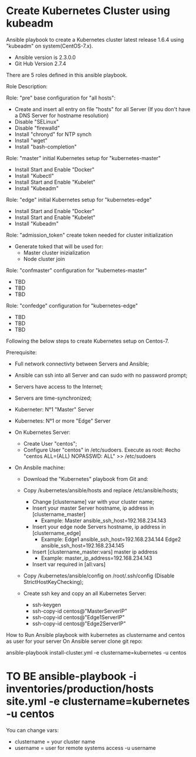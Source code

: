# Create Kubernetes Cluster using kubeadm #

Ansible playbook to create a Kubernetes cluster latest release 1.6.4 using "kubeadm" on system(CentOS-7.x). 
- Ansible version is 2.3.0.0
- Git Hub Version 2.7.4

There are 5 roles defined in this ansible playbook.

Role Description:

Role: "pre" 
base configuration for "all hosts":
  - Create and insert all entry on file "hosts" for all Server (If you don't have a DNS Server for hostname resolution) 
  - Disable "SELinux"
  - Disable "firewalld"
  - Install "chronyd" for NTP synch
  - Install "wget"
  - Install "bash-completion"

Role: "master" 
initial Kubernetes setup for "kubernetes-master" 
  - Install Start and Enable "Docker"
  - Install "Kubectl"
  - Install Start and Enable "Kubelet"
  - Install "Kubeadm"
  
Role: "edge" 
initial Kubernetes setup for "kubernetes-edge"
  - Install Start and Enable "Docker"
  - Install Start and Enable "Kubelet"
  - Install "Kubeadm" 
  
Role: "admission_token"
create token needed for cluster initialization
  - Generate toked that will be used for:
    - Master cluster inizialization
    - Node cluster join
  
Role: "confmaster" 
configuration for "kubernetes-master"
  - TBD
  - TBD
  - TBD
  
Role: "confedge" 
configuration for "kubernetes-edge"
  - TBD
  - TBD
  - TBD
  
Following the below steps to create Kubernetes setup on Centos-7.

Prerequisite: 
  - Full network connectivty between Servers and Ansible;
  - Ansible can ssh into all Server and can sudo with no password prompt;
  - Servers have access to the Internet;
  - Servers are time-synchronized;

  - Kuberneter: N°1 "Master" Server
  - Kubernetes: N°1 or more "Edge" Server
  
  - On Kubernetes Server:
    - Create User "centos";
    - Configure User "centos" in /etc/sudoers. Execute as root:
      #echo "centos  ALL=(ALL)       NOPASSWD: ALL" >> /etc/sudoers

  - On Ansbile machine:
    - Download the "Kubernetes" playbook from Git and: 
    
    - Copy /kubernetes/ansible/hosts and replace /etc/ansible/hosts;
        - Change [clustername] var with your cluster name;
        - Insert your master Server hostname, ip address in [clustername_master]
          - Example:
            Master ansible_ssh_host=192.168.234.143
        - Insert your edge node Servers hostname, ip address in [clustername_edge]
          - Example:
            Edge1 ansible_ssh_host=192.168.234.144
            Edge2 ansible_ssh_host=192.168.234.145
        - Insert [clustername_master:vars] master ip address
          - Example:
            master_ip_address=192.168.234.143
        - Insert var required in [all:vars]
        
    - Copy /kubernetes/ansible/config on /root/.ssh/config (Disable StrictHostKeyChecking); 
  
    - Create ssh key and copy an all Kubernetes Server:
      - ssh-keygen
      - ssh-copy-id centos@"MasterServerIP"
      - ssh-copy-id centos@"Edge1ServerIP"
      - ssh-copy-id centos@"Edge2ServerIP"


How to Run Ansible playbook with kubernetes as clustername and centos as user for your server 
On Ansible server clone git repo:


  ansible-playbook install-cluster.yml -e clustername=kubernetes -u centos
# TO BE  ansible-playbook -i inventories/production/hosts site.yml -e clustername=kubernetes -u centos
You can change vars:
  - clustername = your cluster name
  - username = user for remote systems access -u username 
